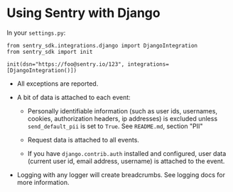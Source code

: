 # Using Sentry with Django

In your ``settings.py``:

    from sentry_sdk.integrations.django import DjangoIntegration
    from sentry_sdk import init

    init(dsn="https://foo@sentry.io/123", integrations=[DjangoIntegration()])

* All exceptions are reported.

* A bit of data is attached to each event:

    * Personally identifiable information (such as user ids, usernames,
      cookies, authorization headers, ip addresses) is excluded unless
      ``send_default_pii`` is set to ``True``. See ``README.md``, section "PII"

    * Request data is attached to all events.

    * If you have ``django.contrib.auth`` installed and configured, user data
      (current user id, email address, username) is attached to the event.

* Logging with any logger will create breadcrumbs. See logging docs for more
  information.
